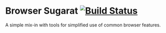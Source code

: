 # Browser Sugarat [![Build Status](https://travis-ci.org/standardpixel/samesies.svg?branch=master)](https://travis-ci.org/standardpixel/browsersugar)
A simple mix-in with tools for simplified use of common browser features.
